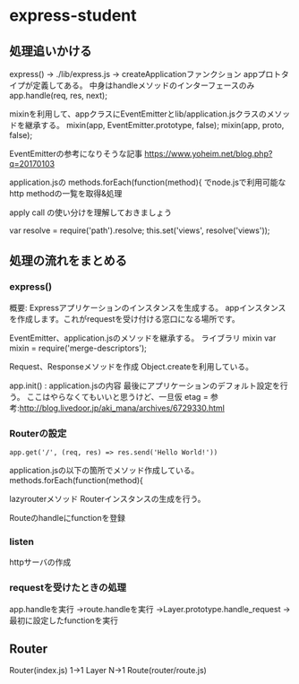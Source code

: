 # express-student

## 処理追いかける
express()
->
./lib/express.js
->
createApplicationファンクション
appプロトタイプが定義してある。
中身はhandleメソッドのインターフェースのみ
app.handle(req, res, next);

mixinを利用して、appクラスにEventEmitterとlib/application.jsクラスのメソッドを継承する。
  mixin(app, EventEmitter.prototype, false);
  mixin(app, proto, false);




EventEmitterの参考になりそうな記事
https://www.yoheim.net/blog.php?q=20170103



application.jsの
methods.forEach(function(method){
でnode.jsで利用可能なhttp methodの一覧を取得&処理


apply
call
の使い分けを理解しておきましょう

var resolve = require('path').resolve;
this.set('views', resolve('views'));




## 処理の流れをまとめる
### express()
概要: Expressアプリケーションのインスタンスを生成する。
appインスタンスを作成します。これがrequestを受け付ける窓口になる場所です。

EventEmitter、application.jsのメソッドを継承する。
ライブラリ mixin
  var mixin = require('merge-descriptors');

Request、Responseメソッドを作成
Object.createを利用している。

app.init()  : application.jsの内容
最後にアプリケーションのデフォルト設定を行う。
ここはやらなくてもいいと思うけど、一旦仮
etag = 参考:http://blog.livedoor.jp/aki_mana/archives/6729330.html

### Routerの設定
    app.get('/', (req, res) => res.send('Hello World!'))
application.jsの以下の箇所でメソッド作成している。
methods.forEach(function(method){

lazyrouterメソッド
Routerインスタンスの生成を行う。

Routeのhandleにfunctionを登録

### listen
httpサーバの作成

### requestを受けたときの処理
app.handleを実行
->route.handleを実行
->Layer.prototype.handle_request
->最初に設定したfunctionを実行


## Router
Router(index.js) 1->1 Layer N->1 Route(router/route.js)

